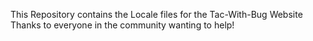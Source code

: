 This Repository contains the Locale files for the Tac-With-Bug Website
Thanks to everyone in the community wanting to help!
